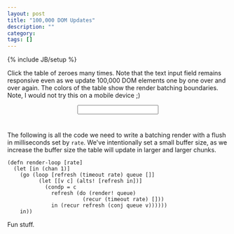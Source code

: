 ```yaml
---
layout: post
title: "100,000 DOM Updates"
description: ""
category: 
tags: []
---
```

{% include JB/setup %}

<style>
table {
    margin-left: 45px;
    font-family: courier;
    font-size: 8px;
    line-height: 1em !important;
}
.group0 {
    color: #000
}
.group1 {
    color: #f00
}
.group2 {
    color: #0f0
}
.group3 {
    color: #00f
}
.group4 {
    color: #ff0
}
.group5 {
    color: #0ff
}
</style>

Click the table of zeroes many times. Note that the text input field
remains responsive even as we update 100,000 DOM elements one by one
over and over again. The colors of the table show the render batching
boundaries. Note, I would not try this on a mobile device ;)

<div style="text-align: center; margin-bottom: 25px;">
    <input />
</div>
<table id="big-table" cellpadding="0" cellspacing="0"></table>
<script type="text/javascript" src="/assets/js/csp3.js"></script>

The following is all the code we need to write a batching render with
a flush in milliseconds set by `rate`. We've intentionally set a small
buffer size, as we increase the buffer size the table will update in
larger and larger chunks.

```
(defn render-loop [rate]
  (let [in (chan 1)]
    (go (loop [refresh (timeout rate) queue []]
          (let [[v c] (alts! [refresh in])]
            (condp = c
              refresh (do (render! queue)
                        (recur (timeout rate) []))
              in (recur refresh (conj queue v))))))
    in))
```

Fun stuff.
